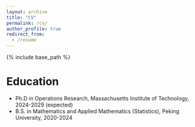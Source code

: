 ```yaml
---
layout: archive
title: "CV"
permalink: /cv/
author_profile: true
redirect_from:
  - /resume
---
```


{% include base_path %}

Education
======
* Ph.D in Operations Research, Massachusetts Institute of Technology, 2024-2029 (expected)
* B.S. in Mathematics and Applied Mathematics (Statistics), Peking University, 2020-2024
